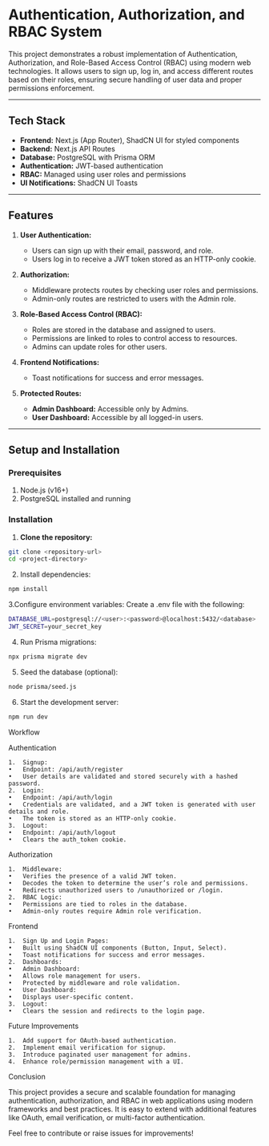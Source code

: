 # Authentication, Authorization, and RBAC System

This project demonstrates a robust implementation of Authentication, Authorization, and Role-Based Access Control (RBAC) using modern web technologies. It allows users to sign up, log in, and access different routes based on their roles, ensuring secure handling of user data and proper permissions enforcement.

---

## Tech Stack

- **Frontend:** Next.js (App Router), ShadCN UI for styled components
- **Backend:** Next.js API Routes
- **Database:** PostgreSQL with Prisma ORM
- **Authentication:** JWT-based authentication
- **RBAC:** Managed using user roles and permissions
- **UI Notifications:** ShadCN UI Toasts

---

## Features

1. **User Authentication:**
   - Users can sign up with their email, password, and role.
   - Users log in to receive a JWT token stored as an HTTP-only cookie.

2. **Authorization:**
   - Middleware protects routes by checking user roles and permissions.
   - Admin-only routes are restricted to users with the Admin role.

3. **Role-Based Access Control (RBAC):**
   - Roles are stored in the database and assigned to users.
   - Permissions are linked to roles to control access to resources.
   - Admins can update roles for other users.

4. **Frontend Notifications:**
   - Toast notifications for success and error messages.

5. **Protected Routes:**
   - **Admin Dashboard:** Accessible only by Admins.
   - **User Dashboard:** Accessible by all logged-in users.

---

## Setup and Installation

### Prerequisites

1. Node.js (v16+)
2. PostgreSQL installed and running

### Installation

1. **Clone the repository:**

```bash
git clone <repository-url>
cd <project-directory>
```
2.	Install dependencies:

```bash
npm install
```

3.Configure environment variables:
Create a .env file with the following:
```bash
DATABASE_URL=postgresql://<user>:<password>@localhost:5432/<database>
JWT_SECRET=your_secret_key
```

4.	Run Prisma migrations:
```bash
npx prisma migrate dev
```

5.	Seed the database (optional):
```bash
node prisma/seed.js
```

6.	Start the development server:
```bash
npm run dev
```
Workflow

Authentication

	1.	Signup:
	•	Endpoint: /api/auth/register
	•	User details are validated and stored securely with a hashed password.
	2.	Login:
	•	Endpoint: /api/auth/login
	•	Credentials are validated, and a JWT token is generated with user details and role.
	•	The token is stored as an HTTP-only cookie.
	3.	Logout:
	•	Endpoint: /api/auth/logout
	•	Clears the auth_token cookie.

Authorization

	1.	Middleware:
	•	Verifies the presence of a valid JWT token.
	•	Decodes the token to determine the user’s role and permissions.
	•	Redirects unauthorized users to /unauthorized or /login.
	2.	RBAC Logic:
	•	Permissions are tied to roles in the database.
	•	Admin-only routes require Admin role verification.

Frontend

	1.	Sign Up and Login Pages:
	•	Built using ShadCN UI components (Button, Input, Select).
	•	Toast notifications for success and error messages.
	2.	Dashboards:
	•	Admin Dashboard:
	•	Allows role management for users.
	•	Protected by middleware and role validation.
	•	User Dashboard:
	•	Displays user-specific content.
	3.	Logout:
	•	Clears the session and redirects to the login page.

Future Improvements

	1.	Add support for OAuth-based authentication.
	2.	Implement email verification for signup.
	3.	Introduce paginated user management for admins.
	4.	Enhance role/permission management with a UI.

Conclusion

This project provides a secure and scalable foundation for managing authentication, authorization, and RBAC in web applications using modern frameworks and best practices. It is easy to extend with additional features like OAuth, email verification, or multi-factor authentication.

Feel free to contribute or raise issues for improvements!

